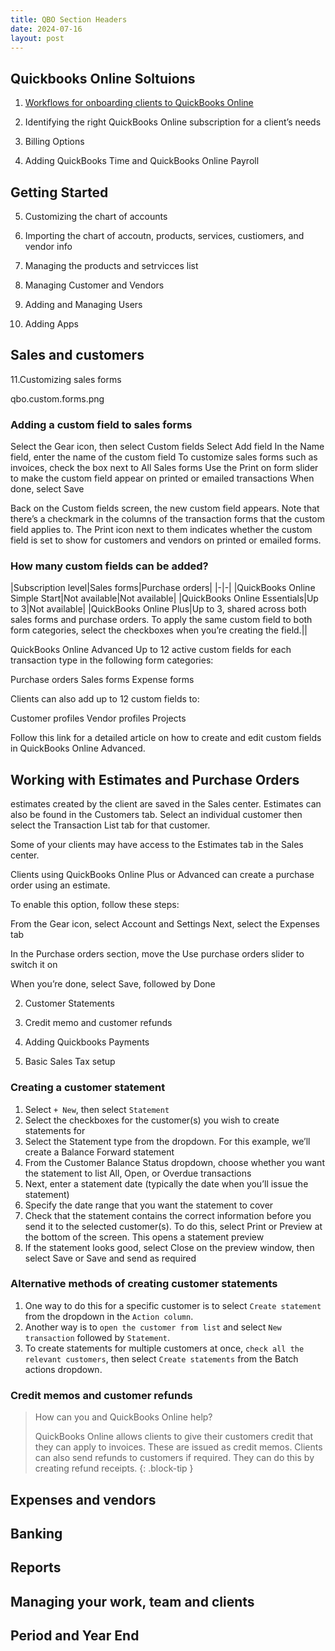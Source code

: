 ```yaml
---
title: QBO Section Headers
date: 2024-07-16
layout: post
---
```


## Quickbooks Online Soltuions

1. [Workflows for onboarding clients to QuickBooks Online](https://qbo.intuit.com/app/accountant/training?d=9373)

2. Identifying the right QuickBooks Online subscription for a client’s needs

3. Billing Options

4. Adding QuickBooks Time and QuickBooks Online Payroll

## Getting Started

5. Customizing the chart of accounts

6. Importing the chart of accoutn, products, services, custiomers, and vendor info

7.  Managing the products and setrvicces list

8. Managing Customer and Vendors

9. Adding and Managing Users

10. Adding Apps

## Sales and customers

11.Customizing sales forms

qbo.custom.forms.png

###  Adding a custom field to sales forms

Select the Gear icon, then select Custom fields
Select Add field
In the Name field, enter the name of the custom field
To customize sales forms such as invoices, check the box next to All Sales forms
Use the Print on form slider to make the custom field appear on printed or emailed transactions
When done, select Save

Back on the Custom fields screen, the new custom field appears. Note that there’s a checkmark in the columns of the transaction forms that the custom field applies to. The Print icon next to them indicates whether the custom field is set to show for customers and vendors on printed or emailed forms.


### How many custom fields can be added?

|Subscription level|Sales forms|Purchase orders|
|-|-|
|QuickBooks Online Simple Start|Not available|Not available|
|QuickBooks Online Essentials|Up to 3|Not available|
|QuickBooks Online Plus|Up to 3, shared across both sales forms and purchase orders. To apply the same custom field to both form categories, select the checkboxes when you’re creating the field.||


QuickBooks Online Advanced
Up to 12 active custom fields for each transaction type in the following form categories:

Purchase orders
Sales forms
Expense forms

Clients can also add up to 12 custom fields to:

Customer profiles
Vendor profiles
Projects

Follow this link for a detailed article on how to create and edit custom fields in QuickBooks Online Advanced.

## Working with Estimates and Purchase Orders

estimates created by the client are saved in the Sales center.
Estimates can also be found in the Customers tab. Select an individual customer then select the Transaction List tab for that customer.

Some of your clients may have access to the Estimates tab in the Sales center.

Clients using QuickBooks Online Plus or Advanced can create a purchase order using an estimate.

To enable this option, follow these steps:

From the Gear icon, select Account and Settings
Next, select the Expenses tab

In the Purchase orders section, move the Use purchase orders slider to switch it on

When you’re done, select Save, followed by Done

2.  Customer Statements

3.  Credit memo and customer refunds

4.  Adding Quickbooks Payments

5.  Basic Sales Tax setup

### Creating a customer statement 

1. Select `+ New`, then select `Statement`
1. Select the checkboxes for the customer(s) you wish to create statements for 
1. Select the Statement type from the dropdown. For this example, we’ll create a Balance Forward statement
1. From the Customer Balance Status dropdown, choose whether you want the statement to list All, Open, or Overdue transactions
1. Next, enter a statement date (typically the date when you’ll issue the statement)
1. Specify the date range that you want the statement to cover
1. Check that the statement contains the correct information before you send it to the selected customer(s). To do this, select Print or Preview at the bottom of the screen. This opens a statement preview
1. If the statement looks good, select Close on the preview window, then select Save or Save and send as required


### Alternative methods of creating customer statements 

1. One way to do this for a specific customer is to select `Create statement` from the dropdown in the `Action column`.
2. Another way is to `open the customer from list` and select `New transaction` followed by `Statement`.
3. To create statements for multiple customers at once, `check all the relevant customers`, then select `Create statements` from the Batch actions dropdown.


### Credit memos and customer refunds

>How can you and QuickBooks Online help?
>
>QuickBooks Online allows clients to give their customers credit that they can apply to invoices. These are issued as credit memos. Clients can also send refunds to customers if required. They can do this by creating refund receipts.
{: .block-tip }

## Expenses and vendors


## Banking


## Reports


## Managing your work, team and clients


## Period and Year End
